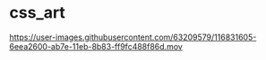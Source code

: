 # css_art

https://user-images.githubusercontent.com/63209579/116831605-6eea2600-ab7e-11eb-8b83-ff9fc488f86d.mov
